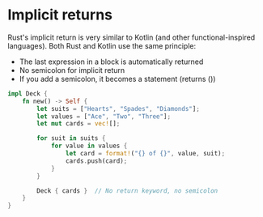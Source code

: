 # Implicit returns

Rust's implicit return is very similar to Kotlin (and other functional-inspired languages).
Both Rust and Kotlin use the same principle:

- The last expression in a block is automatically returned
- No semicolon for implicit return
- If you add a semicolon, it becomes a statement (returns ())

```rust
impl Deck {
    fn new() -> Self {
        let suits = ["Hearts", "Spades", "Diamonds"];
        let values = ["Ace", "Two", "Three"];
        let mut cards = vec![];

        for suit in suits {
            for value in values {
                let card = format!("{} of {}", value, suit);
                cards.push(card);
            }
        }

        Deck { cards }  // No return keyword, no semicolon
    }
}
```